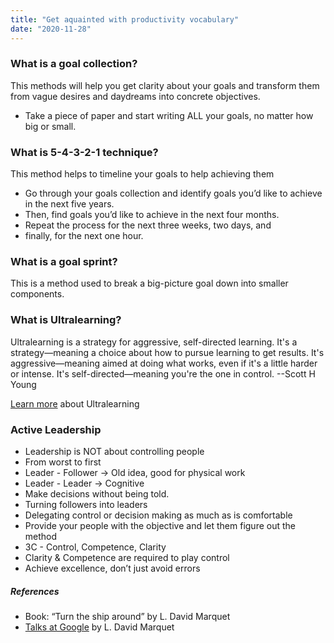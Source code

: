 ```yaml
---
title: "Get aquainted with productivity vocabulary"
date: "2020-11-28"
---
```


### What is a goal collection?
This methods will help you get clarity about your goals and transform them from vague desires and daydreams into concrete objectives. 
- Take a piece of paper and start writing ALL your goals, no matter how big or small.  

### What is 5-4-3-2-1 technique?
This method helps to timeline your goals to help achieving them
- Go through your goals collection and identify goals you’d like to achieve in the next five years. 
- Then, find goals you’d like to achieve in the next four months. 
- Repeat the process for the next three weeks, two days, and 
- finally, for the next one hour.

### What is a goal sprint?
This is a method used to break a big-picture goal down into smaller components. 

### What is Ultralearning?
Ultralearning is a strategy for aggressive, self-directed learning. It's a strategy—meaning a choice about how to pursue learning to get results. It's aggressive—meaning aimed at doing what works, even if it's a little harder or intense. It's self-directed—meaning you're the one in control. --Scott H Young

[Learn more](https://www.scotthyoung.com/blog/2016/07/28/ultralearn-diy-1/) about Ultralearning

### Active Leadership
- Leadership is NOT about controlling people 
- From worst to first
- Leader - Follower -> Old idea, good for physical work
- Leader - Leader -> Cognitive  
- Make decisions without being told.
- Turning followers into leaders
- Delegating control or decision making as much as is comfortable
- Provide your people with the objective and let them figure out the method
- 3C - Control, Competence, Clarity
- Clarity & Competence are required to play  control
- Achieve excellence, don’t just avoid errors

##### References
* Book: “Turn the ship around” by L. David Marquet
* [Talks at Google](https://www.youtube.com/watch?v=IzJL8zX3EVk) by L. David Marquet 